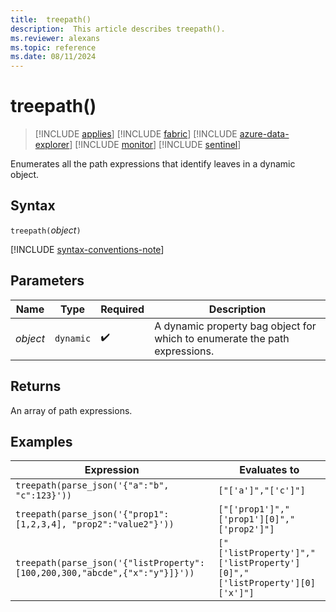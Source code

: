 ```yaml
---
title:  treepath()
description:  This article describes treepath().
ms.reviewer: alexans
ms.topic: reference
ms.date: 08/11/2024
---
```

# treepath()

> [!INCLUDE [applies](../includes/applies-to-version/applies.md)] [!INCLUDE [fabric](../includes/applies-to-version/fabric.md)] [!INCLUDE [azure-data-explorer](../includes/applies-to-version/azure-data-explorer.md)] [!INCLUDE [monitor](../includes/applies-to-version/monitor.md)] [!INCLUDE [sentinel](../includes/applies-to-version/sentinel.md)]

Enumerates all the path expressions that identify leaves in a dynamic object.

## Syntax

`treepath(`*object*`)`

[!INCLUDE [syntax-conventions-note](../includes/syntax-conventions-note.md)]

## Parameters

| Name | Type | Required | Description |
|--|--|--|--|
| *object* | `dynamic` |  :heavy_check_mark:| A dynamic property bag object for which to enumerate the path expressions.|

## Returns

An array of path expressions.

## Examples

|Expression|Evaluates to|
|---|---|
|`treepath(parse_json('{"a":"b", "c":123}'))` | `["['a']","['c']"]`|
|`treepath(parse_json('{"prop1":[1,2,3,4], "prop2":"value2"}'))`|`["['prop1']","['prop1'][0]","['prop2']"]`|
|`treepath(parse_json('{"listProperty":[100,200,300,"abcde",{"x":"y"}]}'))`|`["['listProperty']","['listProperty'][0]","['listProperty'][0]['x']"]`|
